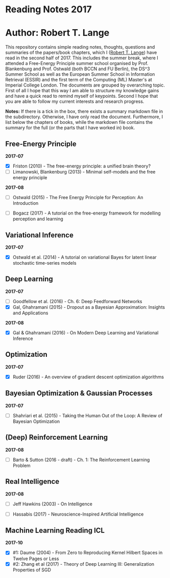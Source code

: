 # Reading Notes 2017
# Author: Robert T. Lange

This repository contains simple reading notes, thoughts, questions and summaries of the papers/book chapters, which I ([Robert T. Lange](www.rob-lange.com)) have read in the second half of 2017. This includes the summer break, where I attended a Free-Energy Principle summer school organised by Prof. Blankenburg and Prof. Ostwald (both BCCN and FU Berlin), the DS^3 Summer School as well as the European Summer School in Information Retrieval (ESSIR) and the first term of the Computing (ML) Master's at Imperial College London. The documents are grouped by overarching topic. First of all I hope that this way I am able to structure my knowledge gains and have a quick read to remind myself of keypoints. Second I hope that you are able to follow my current interests and research progress. 

**Notes:** If there is a tick in the box, there exists a summary markdown file in the subdirectory. Otherwise, I have only read the document. Furthermore, I list below the chapters of books, while the markdown file contains the summary for the full (or the parts that I have worked in) book.


## Free-Energy Principle

**2017-07**

* [x] Friston (2010) - The free-energy principle: a unified brain theory?
* [ ] Limanowski, Blankenburg (2013) - Minimal self-models and the free energy principle

**2017-08**

* [ ] Ostwald (2015) - The Free Energy Principle for Perception: An Introduction
* [ ] Bogacz (2017) - A tutorial on the free-energy framework for modelling perception and learning


## Variational Inference

**2017-07**

* [x] Ostwald et al. (2014) - A tutorial on variational Bayes for latent linear stochastic time-series models



## Deep Learning

**2017-07**

* [ ] Goodfellow et al. (2016) - Ch. 6: Deep Feedforward Networks
* [x] Gal, Ghahramani (2015) - Dropout as a Bayesian Approximation: Insights and Applications

**2017-08**

* [x] Gal & Ghahramani (2016) - On Modern Deep Learning and Variational Inference


## Optimization

**2017-07**

* [x] Ruder (2016) - An overview of gradient descent optimization algorithms



## Bayesian Optimization & Gaussian Processes

**2017-07**

* [ ] Shahriari et al. (2015) - Taking the Human Out of the Loop: A Review of Bayesian Optimization


		
## (Deep) Reinforcement Learning

**2017-08**

* [ ] Barto & Sutton (2016 - draft) - Ch. 1: The Reinforcement Learning Problem


## Real Intelligence

**2017-08**

* [ ] Jeff Hawkins (2003) - On Intelligence
* [ ] Hassabis (2017) - Neuroscience-Inspired Artificial Intelligence


## Machine Learning Reading ICL

**2017-10**

* [x] #1: Daume (2004) - From Zero to Reproducing Kernel Hilbert Spaces in Twelve Pages or Less
* [x] #2: Zhang et al (2017) - Theory of Deep Learning III: Generalization Properties of SGD